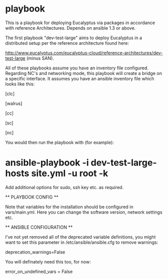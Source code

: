 playbook
========

This is a playbook for deploying Eucalyptus via packages in accordance with reference Architectures. Depends on ansible 1.3 or above.

The first playbook "dev-test-large" aims to deploy Eucalyptus in a distributed setup per the reference architecture found here:

http://www.eucalyptus.com/eucalyptus-cloud/reference-architectures/dev-test-large  (minus SAN).

All of these playbooks assume you have an inventory file configured.  Regarding NC's and networking mode, this playbook will create a bridge on a specific interface. It assumes you have an ansible inventory file which looks like this:

[clc]
<myclcip>

[walrus]
<mywalrusip>

[cc]
<myclusterip>

[sc]
<mystorageip>

[nc]
<mync1>
<mync2>

You would then run the playbook with (for example):

# ansible-playbook -i dev-test-large-hosts site.yml -u root -k

Add additional options for sudo, ssh key etc. as required.

** PLAYBOOK CONFIG **

Note that variables for the installation should be configured in vars/main.yml.  Here you can change the software version, network settings etc.

** ANSIBLE CONFIGURATION **

I've not yet removed all of the deprecated variable definitions, you might want to set this parameter in /etc/ansible/ansible.cfg to remove warnings:

deprecation_warnings=False

You will definately need this too, for now:

error_on_undefined_vars = False
